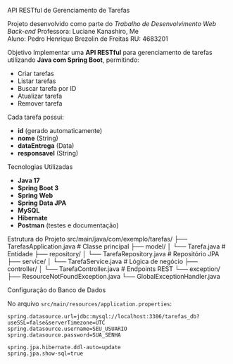 API RESTful de Gerenciamento de Tarefas

Projeto desenvolvido como parte do *Trabalho de Desenvolvimento Web Back-end*
Professora: Luciane Kanashiro, Me  
Aluno: Pedro Henrique Brezolin de Freitas 
RU: 4683201


Objetivo
Implementar uma **API RESTful** para gerenciamento de tarefas utilizando **Java com Spring Boot**, permitindo:
- Criar tarefas
- Listar tarefas
- Buscar tarefa por ID
- Atualizar tarefa
- Remover tarefa

Cada tarefa possui:
- **id** (gerado automaticamente)
- **nome** (String)
- **dataEntrega** (Data)
- **responsavel** (String)


Tecnologias Utilizadas
- **Java 17**
- **Spring Boot 3**
- **Spring Web**
- **Spring Data JPA**
- **MySQL**
- **Hibernate**
- **Postman** (testes e documentação)


Estrutura do Projeto
src/main/java/com/exemplo/tarefas/
├── TarefasApplication.java # Classe principal
├── model/
│ └── Tarefa.java # Entidade
├── repository/
│ └── TarefaRepository.java # Repositório JPA
├── service/
│ └── TarefaService.java # Lógica de negócio
├── controller/
│ └── TarefaController.java # Endpoints REST
└── exception/
├── ResourceNotFoundException.java
└── GlobalExceptionHandler.java


Configuração do Banco de Dados

No arquivo `src/main/resources/application.properties`:
```properties
spring.datasource.url=jdbc:mysql://localhost:3306/tarefas_db?useSSL=false&serverTimezone=UTC
spring.datasource.username=SEU_USUARIO
spring.datasource.password=SUA_SENHA

spring.jpa.hibernate.ddl-auto=update
spring.jpa.show-sql=true

